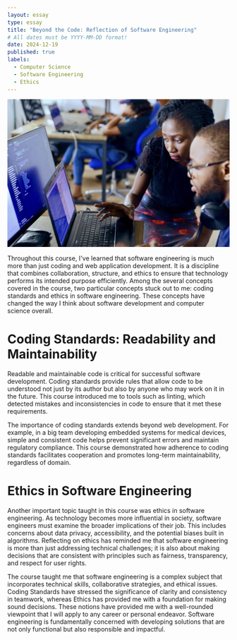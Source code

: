 ```yaml
---
layout: essay
type: essay
title: "Beyond the Code: Reflection of Software Engineering"
# All dates must be YYYY-MM-DD format!
date: 2024-12-19
published: true
labels:
  - Computer Science
  - Software Engineering
  - Ethics
---
```

<div align="center">
    <img width="700px" class="rounded pe-4" src="../img/Final-Essay-Pics/image.jpeg" alt="Software engineer working">
</div>

Throughout this course, I've learned that software engineering is much more than just coding and web application development. It is a discipline that combines collaboration, structure, and ethics to ensure that technology performs its intended purpose efficiently. Among the several concepts covered in the course, two particular concepts stuck out to me: coding standards and ethics in software engineering. These concepts have changed the way I think about software development and computer science overall.  

# Coding Standards: Readability and Maintainability

Readable and maintainable code is critical for successful software development. Coding standards provide rules that allow code to be understood not just by its author but also by anyone who may work on it in the future. This course introduced me to tools such as linting, which detected mistakes and inconsistencies in code to ensure that it met these requirements.

The importance of coding standards extends beyond web development. For example, in a big team developing embedded systems for medical devices, simple and consistent code helps prevent significant errors and maintain regulatory compliance. This course demonstrated how adherence to coding standards facilitates cooperation and promotes long-term maintainability, regardless of domain.

# Ethics in Software Engineering

Another important topic taught in this course was ethics in software engineering. As technology becomes more influential in society, software engineers must examine the broader implications of their job. This includes concerns about data privacy, accessibility, and the potential biases built in algorithms. Reflecting on ethics has reminded me that software engineering is more than just addressing technical challenges; it is also about making decisions that are consistent with principles such as fairness, transparency, and respect for user rights.

The course taught me that software engineering is a complex subject that incorporates technical skills, collaborative strategies, and ethical issues. Coding Standards have stressed the significance of clarity and consistency in teamwork, whereas Ethics has provided me with a foundation for making sound decisions. These notions have provided me with a well-rounded viewpoint that I will apply to any career or personal endeavor.   Software engineering is fundamentally concerned with developing solutions that are not only functional but also responsible and impactful.
